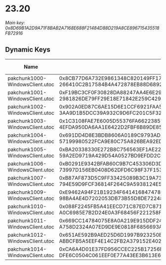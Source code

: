 # 23.20

###### Main key: 0x8D69B1A2D9A71F8BAB2A7168E688F21484D88D219A8CE896715435518FB72916

## Dynamic Keys

| Name                              | Key</br>GUID                                                                                            |
|-----------------------------------|---------------------------------------------------------------------------------------------------------|
| pakchunk1000-WindowsClient.utoc   | 0x8CB77D6A732E9861348C820149FF17BAA4EEEF6F497E76137ACCB0A5E3A092CC</br>266410C2B17584B4A472878EB88D6892 |
| pakchunk1001-WindowsClient.utoc   | 0xF19BC3CF0F30828DA88247AA4E6E2961EE9F87B821ACEC5D65713092968F18E5</br>2981826DE79FF29E18E71842E259C429 |
| pakchunk1002-WindowsClient.utoc   | 0x902A0ED87C6AE15D6E1CCF6921FAA530E1514F21AA49E5BC3181221447A7EA67</br>3AA9D1B5DCC39A932C9D6FC201C5F327 |
| pakchunk1003-WindowsClient.utoc   | 0x1C3108FAE7E6005D55376FA66223851450E33D501F904726AE7C93421F39766A</br>4EFDA950DA6AA1E6422D2FBF6B89DE85 |
| pakchunk1004-WindowsClient.utoc   | 0x691DD4D8E3BDB8606A0189C9793AD404593A43E3A4A5D9816AF054DBA0CFD26D</br>57199980522FCA9E80C75A826BEA92ED |
| pakchunk1005-WindowsClient.utoc   | 0xBA20338330E272B8C756563EF1AE22D29D9FFBB1A42759309A94FCE271FA9EC8</br>59A2ED9719A429D54A0527BD9EFDD2CB |
| pakchunk1006-WindowsClient.utoc   | 0xB0291E9342BFAB60C9B7C453306D3D469534C27AFE256B6C9679FC65DB38A843</br>73997D156EB0408D62DFD6C98F37F153 |
| pakchunk1007-WindowsClient.utoc   | 0xB87AF873D5C9FF33425089B3C19A73AD47D045C6768F5F5D2CDDC24E72B2D559</br>794E59D9FCF36814F264C9A5938124E5 |
| pakchunk1009-WindowsClient.utoc   | 0xE9462A94F21B19234F641416847478C59FE5DE62429C9D8EFFB484A914489CB6</br>98BA4AE4D7202053DB73B55D8DE72248 |
| pakchunk1010-WindowsClient.utoc   | 0x088F2245FB5A41EECD71C87ED7C8710F785C77408518E03D42F12CCC002C14CB</br>A0C6985E7B2D24E0A3F68456F221258F |
| pakchunk1011-WindowsClient.utoc   | 0x669CC14784075E8A0A219E915DDF24A7B5813EFB18F0F41F28F1386D17E41A4B</br>A758D2324A07ED9DE9E0818F6856693A |
| pakchunk1012-WindowsClient.utoc   | 0x651AE592B9AED25D6D1997B923250E55ADA61092DB8EE4029E88866836E61578</br>ABBCFB5A5EEF4E14C2FB2A379152E402 |
| pakchunk1014-WindowsClient.utoc   | 0xCA6A4D01E37FD956CCEC225B17256FDACB4AF68054E21B56FFF3F908C00C22EF</br>DFE6C0504C061EEF0E77A43EE3B613E6 |
